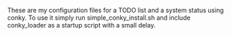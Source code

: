 These are my configuration files for a TODO list and a system status using conky.
To use it simply run simple_conky_install.sh and include conky_loader as a startup script with a small delay.
